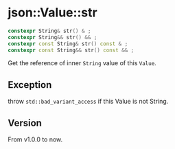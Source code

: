 # **json::Value::str**

```cpp
constexpr String& str() & ;
constexpr String&& str() && ;
constexpr const String& str() const & ;
constexpr const String&& str() const && ;
```

Get the reference of inner `String` value of this `Value`.

## Exception

throw `std::bad_variant_access` if this Value is not String.

## Version

From v1.0.0 to now.
